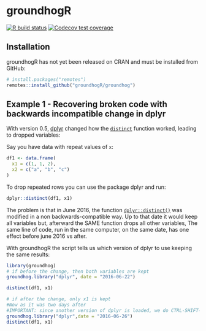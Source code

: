 
<!-- README.md is generated from README.Rmd. Please edit that file -->

# groundhogR

<!-- badges: start -->

[![R build
status](https://github.com/groundhogR/groundhog/workflows/R-CMD-check/badge.svg)](https://github.com/groundhogR/groundhog/actions)
[![Codecov test
coverage](https://codecov.io/gh/groundhogR/groundhog/branch/master/graph/badge.svg)](https://codecov.io/gh/groundhogR/groundhog?branch=master)
<!-- badges: end -->

## Installation

groundhogR has not yet been released on CRAN and must be installed from
GitHub:

``` r
# install.packages("remotes")
remotes::install_github("groundhogR/groundhog")
```

## Example 1 - Recovering broken code with backwards incompatible change in dplyr

With version 0.5, [dplyr](https://dplyr.tidyverse.org/) changed how the
[`distinct`](https://dplyr.tidyverse.org/reference/distinct.html)
function worked, leading to dropped variables:

Say you have data with repeat values of `x`:

``` r
df1 <- data.frame(
  x1 = c(1, 1, 2),
  x2 = c("a", "b", "c")
)
```

To drop repeated rows you can use the package dplyr and run:

``` r
dplyr::distinct(df1, x1) 
```

The problem is that in June 2016, the function
[`dplyr::distinct()`](https://dplyr.tidyverse.org/reference/distinct.html)
was modified in a non backwards-compatible way. Up to that date it would
keep all variables but, afterward the SAME function drops all other
variables, The same line of code, run in the same computer, on the same
date, has one effect before june 2016 vs after.

With groundhogR the script tells us which version of dplyr to use
keeping the same results:

``` r
library(groundhog)
# if before the change, then both variables are kept
groundhog.library("dplyr", date = "2016-06-22")
```

``` r
distinct(df1, x1) 
```

``` r
# if after the change, only x1 is kept
#Now as it was two days after 
#IMPORTANT: since another version of dplyr is loaded, we do CTRL-SHIFT-F10 to restart the R Session and load the newer version
groundhog.library("dplyr",date = "2016-06-26")
distinct(df1, x1) 
```
